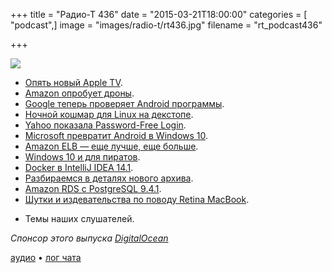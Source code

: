 +++
title = "Радио-Т 436"
date = "2015-03-21T18:00:00"
categories = [ "podcast",]
image = "images/radio-t/rt436.jpg"
filename = "rt_podcast436"

+++

![](https://radio-t.com/images/radio-t/rt436.jpg)

* [Опять новый Apple TV](http://prsm.tc/wVTUTB).
* [Amazon опробует дроны](http://prsm.tc/BDNKJ8).
* [Google теперь проверяет Android программы](http://www.theverge.com/2015/3/17/8231125/android-apps-now-reviewed-by-google).
* [Ночной кошмар для Linux на декстопе](http://www.extremetech.com/extreme/201722-linuxs-worst-case-scenario-microsoft-makes-secure-boot-mandatory-locks-out-other-opera).
* [Yahoo показала Password-Free Login](http://social.techcrunch.com/2015/03/16/yahoo-introduces-password-free-login-just-dont-lose-your-phone/).
* [Microsoft превратит Android в Windows 10](http://social.techcrunch.com/2015/03/17/microsoft-android-rom/).
* [Amazon ELB — еще лучше, еще больше](http://www.datacenterknowledge.com/archives/2015/03/19/amazon-web-services-beefs-elastic-block-store/).
* [Windows 10 и для пиратов](http://www.computerworld.com/article/2898803/microsoft-takes-extraordinary-step-will-give-pirates-free-windows-10-upgrade.html).
* [Docker в IntelliJ IDEA 14.1](http://prsm.tc/saT1lB).
* [Разбираемся в деталях нового архива](http://www.forbes.com/sites/benkepes/2015/03/20/getting-some-clarity-on-the-google-versus-amazon-archival-storage-products/).
* [Amazon RDS с PostgreSQL 9.4.1](https://aws.amazon.com/blogs/aws/amazon-rds-update-postgresql-9-4-1-now-available/).
* [Шутки и издевательства по поводу Retina MacBook](http://prsm.tc/6fHmPJ).
- Темы наших слушателей.

_Спонсор этого выпуска [DigitalOcean](https://do.co/radiot)_

[аудио](https://cdn.radio-t.com/rt_podcast436.mp3) • [лог чата](http://chat.radio-t.com/logs/radio-t-436.html)
<audio src="https://cdn.radio-t.com/rt_podcast436.mp3" preload="none"></audio>
